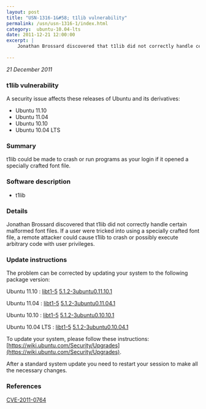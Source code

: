 ```yaml
---
layout: post
title: "USN-1316-1&#58; t1lib vulnerability"
permalink: /usn/usn-1316-1/index.html
category:  ubuntu-10.04-lts
date: 2011-12-21 12:00:00
excerpt: |
    Jonathan Brossard discovered that t1lib did not correctly handle certain malformed font files. If a user were tricked into using a specially crafted font file, a remote attacker could cause t1lib to crash or possibly execute arbitrary code with user privileges. 
    
--- 
```

 
 

*21 December 2011*

### t1lib vulnerability

A security issue affects these releases of Ubuntu and its derivatives:

* Ubuntu 11.10
* Ubuntu 11.04
* Ubuntu 10.10
* Ubuntu 10.04 LTS

### Summary

t1lib could be made to crash or run programs as your login if it opened a specially crafted font file.

### Software description

* t1lib 

### Details

Jonathan Brossard discovered that t1lib did not correctly handle certain malformed font files. If a user were tricked into using a specially crafted font file, a remote attacker could cause t1lib to crash or possibly execute arbitrary code with user privileges. 

### Update instructions

The problem can be corrected by updating your system to the following package version:

Ubuntu 11.10
 : [libt1-5](https://launchpad.net/ubuntu/+source/t1lib) <span> [5.1.2-3ubuntu0.11.10.1](https://launchpad.net/ubuntu/+source/t1lib/5.1.2-3ubuntu0.11.10.1) </span> 

Ubuntu 11.04
 : [libt1-5](https://launchpad.net/ubuntu/+source/t1lib) <span> [5.1.2-3ubuntu0.11.04.1](https://launchpad.net/ubuntu/+source/t1lib/5.1.2-3ubuntu0.11.04.1) </span> 

Ubuntu 10.10
 : [libt1-5](https://launchpad.net/ubuntu/+source/t1lib) <span> [5.1.2-3ubuntu0.10.10.1](https://launchpad.net/ubuntu/+source/t1lib/5.1.2-3ubuntu0.10.10.1) </span> 

Ubuntu 10.04 LTS
 : [libt1-5](https://launchpad.net/ubuntu/+source/t1lib) <span> [5.1.2-3ubuntu0.10.04.1](https://launchpad.net/ubuntu/+source/t1lib/5.1.2-3ubuntu0.10.04.1) </span> 

To update your system, please follow these instructions: [https://wiki.ubuntu.com/Security/Upgrades](https://wiki.ubuntu.com/Security/Upgrades).

After a standard system update you need to restart your session to make all the necessary changes. 

### References

 
 [CVE-2011-0764](http://people.ubuntu.com/~ubuntu-security/cve/CVE-2011-0764)
 

